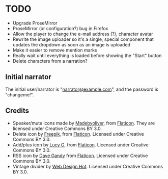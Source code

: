 TODO
====

* Upgrade ProseMirror
* ProseMirror (or configuration?) bug in Firefox
* Allow the player to change the e-mail address (?), character avatar
* Rewrite the image uploader so it's a single, special component that
  updates the dropdown as soon as an image is uploaded
* Make it easier to remove mention marks
* Really wait until everything is loaded before showing the "Start" button
* Delete characters from a narration?

Initial narrator
----------------

The initial user/narrator is "narrator@example.com", and the password
is "changeme!".

Credits
-------

* Speaker/mute icons made by
  [Madebyoliver](http://www.flaticon.com/authors/madebyoliver), from
  [Flaticon](http://www.flaticon.com). They are licensed under
  Creative Commons BY 3.0.
* Delete icon by [Freepik](http://www.flaticon.com/authors/freepik),
  from [Flaticon](http://www.flaticon.com). Licensed under Creative
  Commons BY 3.0.
* Add/plus icon by [Lucy G](http://www.flaticon.com/authors/lucy-g),
  from [Flaticon](http://www.flaticon.com). Licensed under Creative
  Commons BY 3.0.
* RSS icon by [Dave Gandy](http://www.flaticon.com/authors/dave-gandy)
  from [Flaticon](http://www.flaticon.com). Licensed under Creative
  Commons BY 3.0.
* Vintage divider by
  [Web Design Hot](http://www.webdesignhot.com/free-vector-%20graphics/vector-set-of-vintage-design-divider-elements/). Licensed
  under Creative Commons BY 3.0.
